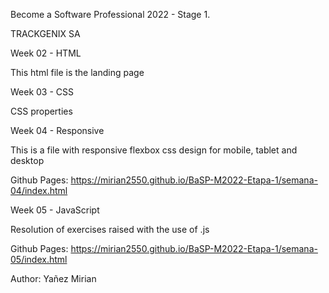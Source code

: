 Become a Software Professional 2022 - Stage 1.

TRACKGENIX SA

Week 02 - HTML

This html file is the landing page

Week 03 - CSS

CSS properties

Week 04 - Responsive

This is a file with responsive flexbox css design for mobile, tablet and desktop

Github Pages: https://mirian2550.github.io/BaSP-M2022-Etapa-1/semana-04/index.html

Week 05 - JavaScript

Resolution of exercises raised with the use of .js

Github Pages: https://mirian2550.github.io/BaSP-M2022-Etapa-1/semana-05/index.html

Author: Yañez Mirian